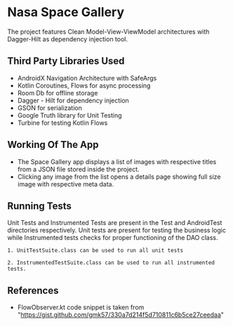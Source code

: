 
# Nasa Space Gallery

The project features Clean Model-View-ViewModel architectures with Dagger-Hilt as dependency injection tool.

## Third Party Libraries Used
- AndroidX Navigation Architecture with SafeArgs
- Kotlin Coroutines, Flows for async processing
- Room Db for offline storage
- Dagger - Hilt for dependency injection
- GSON for serialization
- Google Truth library for Unit Testing
- Turbine for testing Kotlin Flows


## Working Of The App

- The Space Gallery app displays a list of images with respective titles from a JSON file stored inside the project.
- Clicking any image from the list opens a details page showing full size image with respective meta data.


## Running Tests

Unit Tests and Instrumented Tests are present in the Test and AndroidTest directories respectively. Unit tests are present for testing the business logic while Instrumented tests checks for proper functioning of the DAO class.

```
1. UnitTestSuite.class can be used to run all unit tests

2. InstrumentedTestSuite.class can be used to run all instrumented tests.

```

## References
- FlowObserver.kt code snippet is taken from "https://gist.github.com/gmk57/330a7d214f5d710811c6b5ce27ceedaa"